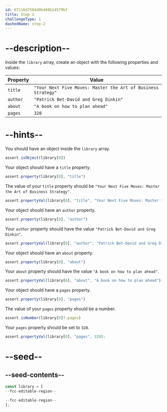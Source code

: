 ```yaml
---
id: 67116d7584d0b469b14579bf
title: Step 2
challengeType: 1
dashedName: step-2
---
```


# --description--

Inside the `library` array, create an object with the following properties and values:

| Property | Value   |
| ----------- | ------- |
| `title` | `"Your Next Five Moves: Master the Art of Business Strategy"`|
| `author` | `"Patrick Bet-David and Greg Dinkin"`|
| `about` | `"A book on how to plan ahead"`|
| `pages` | `320` |

# --hints--

You should have an object inside the `library` array.

```js
assert.isObject(library[0])
```

Your object should have a `title` property.

```js
assert.property(library[0], "title")
```

The value of your `title` property should be `"Your Next Five Moves: Master the Art of Business Strategy"`.

```js
assert.propertyVal(library[0], "title", "Your Next Five Moves: Master the Art of Business Strategy");
```

Your object should have an `author` property.

```js
assert.property(library[0], "author")
```

Your `author` property should have the value `"Patrick Bet-David and Greg Dinkin"`.

```js
assert.propertyVal(library[0], "author", "Patrick Bet-David and Greg Dinkin");
```

Your object should have an `about` property.

```js
assert.property(library[0], "about")
```

Your `about` property should have the value `"A book on how to plan ahead"`.

```js
assert.propertyVal(library[0], "about", "A book on how to plan ahead");
```

Your object should have a `pages` property.

```js
assert.property(library[0], "pages")
```

The value of your `pages` property should be a number.

```js
assert.isNumber(library[0]?.pages)
```

Your `pages` property should be set to `320`.

```js
assert.propertyVal(library[0], "pages", 320);
```

# --seed--

## --seed-contents--

```js
const library = [
--fcc-editable-region--

--fcc-editable-region--
];
```
